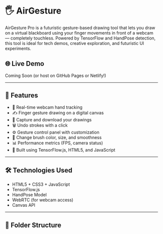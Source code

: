 # 🖐️ AirGesture 

AirGesture Pro is a futuristic gesture-based drawing tool that lets you draw on a virtual blackboard using your finger movements in front of a webcam — completely touchless. Powered by TensorFlow and HandPose detection, this tool is ideal for tech demos, creative exploration, and futuristic UI experiments.

## 🌐 Live Demo
Coming Soon (or host on GitHub Pages or Netlify!)

---

## 🚀 Features

- 🎥 Real-time webcam hand tracking
- ✍️ Finger gesture drawing on a digital canvas
- 📸 Capture and download your drawings
- 🗑️ Undo strokes with a click
- ⚙️ Gesture control panel with customization
- 🎨 Change brush color, size, and smoothness
- 📊 Performance metrics (FPS, camera status)
- 🧠 Built using TensorFlow.js, HTML5, and JavaScript

---

## 🛠️ Technologies Used

- HTML5 + CSS3 + JavaScript
- TensorFlow.js
- HandPose Model
- WebRTC (for webcam access)
- Canvas API

---

## 📁 Folder Structure

